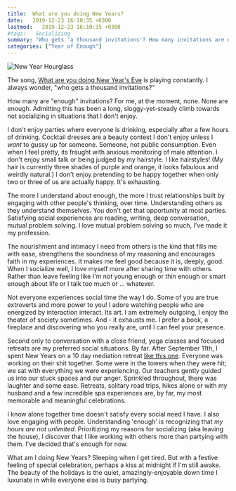 ```yaml
---
title:  What are you doing New Years?
date:   2019-12-23 16:10:35 +0300
lastmod:   2019-12-23 16:10:35 +0300
#tags:   Socializing
summary: "Who gets 'a thousand invitations'? How many invitations are enough? What are *you* doing New Year's eve?"
categories: ["Year of Enough"]
---
```

![New Year Hourglass](/images/new-year-hourglass.jpg)

The song, [What are you doing New Year's Eve](https://www.youtube.com/watch?v=FIcuK7wW8bU) is playing constantly. I always wonder, "who gets a thousand invitations?"

How many are "enough" invitations? For me, at the moment, none. None are enough. Admitting this has been a long, sloggy-yet-steady climb towards not socializing in situations that I don't enjoy.

I don't enjoy parties where everyone is drinking, especially after a few hours of drinking. Cocktail dresses are a beauty contest I don't enjoy unless I *want* to gussy up for someone. Someone, not public consumption. Even when I feel pretty, its fraught with anxious monitoring of male attention. I don't enjoy small talk or being judged by my hairstyle. I like hairstyles! (My hair is currently three shades of purple and orange, it looks fabulous and weirdly natural.) I don't enjoy pretending to be happy together when only two or three of us are actually happy. It's exhausting.

The more I understand about enough, the more I trust relationships built by engaging with other people's thinking, over time. Understanding others as they understand themselves. You don't get that opportunity at most parties. Satisfying social experiences are reading, writing, deep conversation, mutual problem solving. I love mutual problem solving so much, I've made it my profession.

The nourishment and intimacy I need from others is the kind that fills me with ease, strengthens the soundness of my reasoning and encourages faith in my experiences. It makes me feel good because it is, deeply, good. When I socialize well, I love myself more after sharing time with others. Rather than leave feeling like I'm not young enough or thin enough or smart enough about life or I talk too much or ... whatever.

Not everyone experiences social time the way I do. Some of you are true extroverts and more power to you! I adore watching people who are energized by interaction interact. Its art. I am extremely outgoing, I enjoy the theater of society sometimes. And - it exhausts me. I prefer a book, a fireplace and discovering who you really are, until I can feel your presence.

Second only to conversation with a close friend, yoga classes and focused retreats are my preferred social situations. By far. After September 11th, I spent New Years on a 10 day mediation retreat [like this one](https://www.dharma.org/retreats/535). Everyone was working on their shit together. Some were in the towers when they were hit; we sat with everything we were experiencing. Our teachers gently guided us into our stuck spaces and our anger. Sprinkled throughout, there was laughter and some ease. Retreats, solitary road trips, hikes alone or with my husband and a few incredible spa experiences are, by far, my most memorable and meaningful celebrations.

I know alone together time doesn't satisfy every social need I have. I also love engaging with people. Understanding 'enough' is recognizing that *my hours are not unlimited*. Prioritizing my reasons for socializing (aka leaving the house), I discover that I like working with others more than partying with them. I've decided that's enough for now.

What am I doing New Years? Sleeping when I get tired. But with a festive feeling of special celebration, perhaps a kiss at midnight if I'm still awake. The beauty of the holidays is the quiet, amazingly-enjoyable down time I luxuriate in while everyone else is busy partying.
